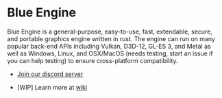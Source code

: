 # Blue Engine

Blue Engine is a general-purpose, easy-to-use, fast, extendable, secure, and portable graphics engine written in rust. The engine can run on many popular back-end APIs including Vulkan, D3D-12, GL-ES 3, and Metal as well as Windows, Linux, and OSX/MacOS (needs testing, start an issue if you can help testing) to ensure cross-platform compatibility.

* [Join our discord server](https://discord.gg/s7xsj9q)

* [WIP] Learn more at [wiki](https://github.com/BlueMazar/BlueEngine/wiki)